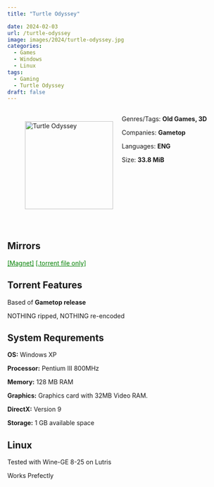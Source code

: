 ```yaml
---
title: "Turtle Odyssey"

date: 2024-02-03
url: /turtle-odyssey
image: images/2024/turtle-odyssey.jpg
categories:
  - Games
  - Windows
  - Linux
tags:
  - Gaming
  - Turtle Odyssey
draft: false
---
```

##
<figure style="float: left; margin-right: 20px;">
  <img src="/images/2024/turtle-odyssey.jpg" alt="Turtle Odyssey" style="width: 200px;">
</figure>

Genres/Tags: **Old Games, 3D**

Companies: **Gametop**

Languages: **ENG**

Size: **33.8 MiB**
# ⠀
# ⠀

## Mirrors
<a href="magnet:?xt=urn:btih:GHFROBGSLRZ4KOTRBAQUQDDFILIIJYMQ&dn=Turtle%20Odyssey" style="color: green;">[Magnet]</a>
<a href="https://www.dropbox.com/scl/fi/r72xkqenvzs3vo87m23x8/Turtle-Odyssey.torrent?rlkey=zm2dc3gptjyurxt8zj1siieul&dl=1" style="color: green;">[.torrent file only]</a>

## Torrent Features
Based of **Gametop release**

NOTHING ripped, NOTHING re-encoded

## System Requrements
**OS:** Windows XP

**Processor:** Pentium III 800MHz

**Memory:** 128 MB RAM

**Graphics:** Graphics card with 32MB Video RAM.

**DirectX:** Version 9

**Storage:** 1 GB available space


## Linux

Tested with Wine-GE 8-25 on Lutris

Works Prefectly